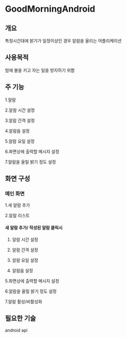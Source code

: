 # GoodMorningAndroid
## 개요

특정시간대에 밝기가 일정이상인 경우 알람을 울리는 어플리케이션

## 사용목적

밤에 불을 키고 자는 일을 방지하기 위함

## 주 기능

1.알람

2.알람 시간 설정

3.알람 간격 설정

4.알람음 설정

5.알람 요일 설정

6.화면상에 출력할 메시지 설정

7.알람을 울릴 밝기 정도 설정

## 화면 구성


### 메인 화면

1.새 알람 추가

2.알람 리스트

#### 새 알람 추가/ 작성된 알람 클릭시

1. 알람 시간 설정

2. 알람 간격 설정

3. 알람 요일 설정

4. 알람음 설정

5.화면상에 출력할 메시지 설정

6.알람을 울릴 밝기 정도 설정

7.알람 활성/비활성화

## 필요한 기술

android api

